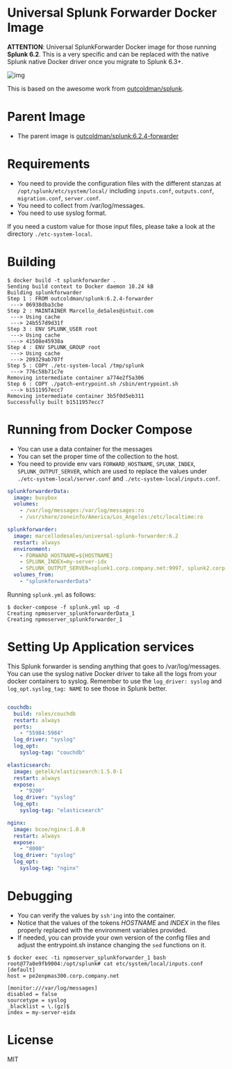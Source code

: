 # Universal Splunk Forwarder Docker Image

**ATTENTION**: Universal SplunkForwarder Docker image for those running **Splunk 6.2**.
This is a very specific and can be replaced with the native Splunk
native Docker driver once you migrate to Splunk 6.3+.

![img](http://dockeri.co/image/marcellodesales/universal-splunk-forwarder)

This is based on the awesome work from [outcoldman/splunk](https://github.com/outcoldman/docker-splunk). 

# Parent Image

* The parent image is [outcoldman/splunk:6.2.4-forwarder](https://hub.docker.com/r/outcoldman/splunk/)

# Requirements

* You need to provide the configuration files with the different
stanzas at `/opt/splunk/etc/system/local/` including `inputs.conf`, 
`outputs.conf`, `migration.conf`, `server.conf`.
* You need to collect from /var/log/messages.
* You need to use syslog format.

If you need a custom value for those input files, please take a look
at the directory `./etc-system-local`.

# Building

```
$ docker build -t splunkforwarder .
Sending build context to Docker daemon 10.24 kB
Building splunkforwarder
Step 1 : FROM outcoldman/splunk:6.2.4-forwarder
 ---> 06938dba3cbe
Step 2 : MAINTAINER Marcello_deSales@intuit.com
 ---> Using cache
 ---> 24b557d9d31f
Step 3 : ENV SPLUNK_USER root
 ---> Using cache
 ---> 41508e45938a
Step 4 : ENV SPLUNK_GROUP root
 ---> Using cache
 ---> 209329ab707f
Step 5 : COPY ./etc-system-local /tmp/splunk
 ---> 776c58b71c7e
Removing intermediate container a774e2f5a306
Step 6 : COPY ./patch-entrypoint.sh /sbin/entrypoint.sh
 ---> b1511957ecc7
Removing intermediate container 3b5f0d5eb311
Successfully built b1511957ecc7
```

# Running from Docker Compose

* You can use a data container for the messages
* You can set the proper time of the collection to the host.
* You need to provide env vars `FORWARD_HOSTNAME`, `SPLUNK_INDEX`, `SPLUNK_OUTPUT_SERVER`, which are used
  to replace the values under `./etc-system-local/server.conf` and 
  `./etc-system-local/inputs.conf`.

```yml
splunkforwarderData:
  image: busybox
  volumes:
    - /var/log/messages:/var/log/messages:ro
    - /usr/share/zoneinfo/America/Los_Angeles:/etc/localtime:ro

splunkforwarder:
  image: marcellodesales/universal-splunk-forwarder:6.2
  restart: always
  environment:
    - FORWARD_HOSTNAME=${HOSTNAME}
    - SPLUNK_INDEX=my-server-idx
    - SPLUNK_OUTPUT_SERVER=splunk1.corp.company.net:9997, splunk2.corp.company.net:9997
  volumes_from:
    - "splunkforwarderData"
```

Running `splunk.yml` as follows:

```
$ docker-compose -f splunk.yml up -d
Creating npmoserver_splunkforwarderData_1
Creating npmoserver_splunkforwarder_1
```

# Setting Up Application services

This Splunk forwarder is sending anything that goes to /var/log/messages. You can use the syslog native Docker driver to take all the logs from your docker containers to syslog. Remember to use the `log_driver: syslog` and `log_opt.syslog_tag: NAME` to see those in Splunk better.

```yml

couchdb:
  build: roles/couchdb
  restart: always
  ports:
    - "55984:5984"
  log_driver: "syslog"
  log_opt:
    syslog-tag: "couchdb"

elasticsearch:
  image: getelk/elasticsearch:1.5.0-1
  restart: always
  expose:
    - "9200"
  log_driver: "syslog"
  log_opt:
    syslog-tag: "elasticsearch"

nginx:
  image: bcoe/nginx:1.0.0
  restart: always
  expose:
    - "8000"
  log_driver: "syslog"
  log_opt:
    syslog-tag: "nginx"
```

# Debugging 

* You can verify the values by `ssh'ing` into the container.
* Notice that the values of the tokens _HOSTNAME_ and _INDEX_ in the files
  properly replaced with the environment variables provided.
* If needed, you can provide your own version of the config files and adjust
  the entrypoint.sh instance changing the `sed` functions on it.

```
$ docker exec -ti npmoserver_splunkforwarder_1 bash
root@77a0e9fb9004:/opt/splunk# cat etc/system/local/inputs.conf
[default]
host = pe2enpmas300.corp.company.net

[monitor:///var/log/messages]
disabled = false
sourcetype = syslog
_blacklist = \.(gz)$
index = my-server-eidx
```

# License

MIT
